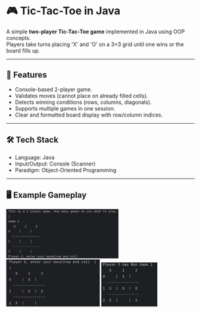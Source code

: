 # 🎮 Tic-Tac-Toe in Java

A simple **two-player Tic-Tac-Toe game** implemented in Java using OOP concepts.  
Players take turns placing 'X' and 'O' on a 3×3 grid until one wins or the board fills up.  

---

## 🚀 Features
- Console-based 2-player game.
- Validates moves (cannot place on already filled cells).
- Detects winning conditions (rows, columns, diagonals).
- Supports multiple games in one session.
- Clear and formatted board display with row/column indices.

---

## 🛠️ Tech Stack
- Language: Java  
- Input/Output: Console (Scanner)  
- Paradigm: Object-Oriented Programming  

---

## 🖥️ Example Gameplay

<img src="images\image1.png" alt="Game Screenshot" width="300">
<img src="images\image2.png" alt="Game Screenshot" width="250">
<img src="images\image3.png" alt="Game Screenshot" width="150">
